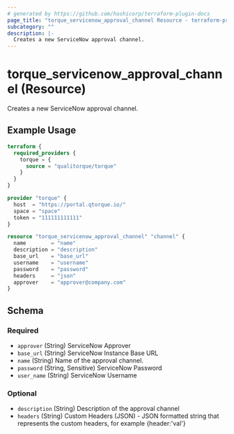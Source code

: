 ```yaml
---
# generated by https://github.com/hashicorp/terraform-plugin-docs
page_title: "torque_servicenow_approval_channel Resource - terraform-provider-torque"
subcategory: ""
description: |-
  Creates a new ServiceNow approval channel.
---
```


# torque_servicenow_approval_channel (Resource)

Creates a new ServiceNow approval channel.

## Example Usage

```terraform
terraform {
  required_providers {
    torque = {
      source = "qualitorque/torque"
    }
  }
}

provider "torque" {
  host  = "https://portal.qtorque.io/"
  space = "space"
  token = "111111111111"
}

resource "torque_servicenow_approval_channel" "channel" {
  name        = "name"
  description = "description"
  base_url    = "base_url"
  username    = "username"
  password    = "password"
  headers     = "json"
  approver    = "approver@company.com"
}
```

<!-- schema generated by tfplugindocs -->
## Schema

### Required

- `approver` (String) ServiceNow Approver
- `base_url` (String) ServiceNow Instance Base URL
- `name` (String) Name of the approval channel.
- `password` (String, Sensitive) ServiceNow Password
- `user_name` (String) ServiceNow Username

### Optional

- `description` (String) Description of the approval channel
- `headers` (String) Custom Headers (JSON) - JSON formatted string that represents the custom headers, for example {header:'val'}
